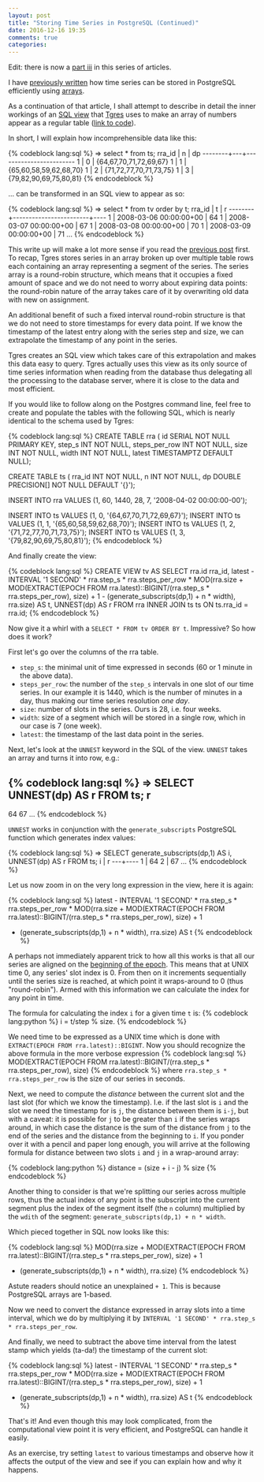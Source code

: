 ```yaml
---
layout: post
title: "Storing Time Series in PostgreSQL (Continued)"
date: 2016-12-16 19:35
comments: true
categories:
---
```


Edit: there is now a [part iii](/blog/2017/01/21/storing-time-seris-in-postgresql-optimize-for-write) in this series of articles.

I have [previously written](/blog/2015/09/23/storing-time-series-in-postgresql-efficiently/) how
time series can be stored in PostgreSQL efficiently using [arrays](https://www.postgresql.org/docs/current/static/arrays.html).

As a continuation of that article, I shall attempt to describe in detail the inner workings of an
[SQL view](https://en.wikipedia.org/wiki/View_(SQL)) that [Tgres](https://github.com/tgres/tgres) uses to
make an array of numbers appear as a regular table
([link to code](https://github.com/tgres/tgres/blob/bc718e3999650b7aab934517179ea47632530d28/serde/postgres.go#L235-L242)).

In short, I will explain how incomprehensible data like this:

{% codeblock lang:sql %}
=> select * from ts;
 rra_id | n |           dp
--------+---+------------------------
      1 | 0 | {64,67,70,71,72,69,67}
      1 | 1 | {65,60,58,59,62,68,70}
      1 | 2 | {71,72,77,70,71,73,75}
      1 | 3 | {79,82,90,69,75,80,81}
{% endcodeblock %}

... can be transformed in an SQL view to appear as so:

{% codeblock lang:sql %}
=> select * from tv order by t;
 rra_id |           t            | r
--------+------------------------+----
      1 | 2008-03-06 00:00:00+00 | 64
      1 | 2008-03-07 00:00:00+00 | 67
      1 | 2008-03-08 00:00:00+00 | 70
      1 | 2008-03-09 00:00:00+00 | 71
...
{% endcodeblock %}

This write up will make a lot more sense if you read the
[previous post](/blog/2015/09/23/storing-time-series-in-postgresql-efficiently/) first.
To recap, Tgres stores series in an array broken up over multiple
table rows each containing an array representing a segment of the
series. The series array is a round-robin structure, which means
that it occupies a fixed amount of space and we do not need to worry
about expiring data points: the round-robin nature of the array
takes care of it by overwriting old data with new on assignment.

An additional benefit of such a fixed interval round-robin structure
is that we do not need to store timestamps for every data point. If we
know the timestamp of the latest entry along with the series step and size,
we can extrapolate the timestamp of any point in the series.

Tgres creates an SQL view which takes care of this extrapolation and
makes this data easy to query. Tgres actually uses this view as its
only source of time series information when reading from the database
thus delegating all the processing to the database server, where it is
close to the data and most efficient.

If you would like to follow along on the Postgres command line, feel
free to create and populate the tables with the following SQL, which
is nearly identical to the schema used by Tgres:

{% codeblock lang:sql %}
CREATE TABLE rra (
  id SERIAL NOT NULL PRIMARY KEY,
  step_s INT NOT NULL,
  steps_per_row INT NOT NULL,
  size INT NOT NULL,
  width INT NOT NULL,
  latest TIMESTAMPTZ DEFAULT NULL);

CREATE TABLE ts (
  rra_id INT NOT NULL,
  n INT NOT NULL,
  dp DOUBLE PRECISION[] NOT NULL DEFAULT '{}');

INSERT INTO rra VALUES (1, 60, 1440, 28, 7, '2008-04-02 00:00:00-00');

INSERT INTO ts VALUES (1, 0, '{64,67,70,71,72,69,67}');
INSERT INTO ts VALUES (1, 1, '{65,60,58,59,62,68,70}');
INSERT INTO ts VALUES (1, 2, '{71,72,77,70,71,73,75}');
INSERT INTO ts VALUES (1, 3, '{79,82,90,69,75,80,81}');
{% endcodeblock %}

And finally create the view:

{% codeblock lang:sql %}
CREATE VIEW tv AS
  SELECT rra.id rra_id,
         latest - INTERVAL '1 SECOND' * rra.step_s * rra.steps_per_row *
           MOD(rra.size + MOD(EXTRACT(EPOCH FROM rra.latest)::BIGINT/(rra.step_s * rra.steps_per_row), size) + 1
           - (generate_subscripts(dp,1) + n * width), rra.size) AS t,
         UNNEST(dp) AS r
    FROM rra
   INNER JOIN ts ts ON ts.rra_id = rra.id;
{% endcodeblock %}

Now give it a whirl with a `SELECT * FROM tv ORDER BY t`. Impressive? So how does it work?

First let's go over the columns of the rra table.

* `step_s`: the minimal unit of time expressed in seconds (60 or 1 minute in the above data).
* `steps_per_row`: the number of the `step_s` intervals in one slot of our time series.
   In our example it is 1440, which is the number of minutes in a day, thus making our time series
   resolution _one day_.
* `size`: number of slots in the series. Ours is 28, i.e. four weeks.
* `width`: size of a segment which will be stored in a single row, which in our case
   is 7 (one week).
* `latest`: the timestamp of the last data point in the series.

Next, let's look at the `UNNEST` keyword in the SQL of the view. `UNNEST` takes an array and turns it into row, e.g.:

{% codeblock lang:sql %}
=> SELECT UNNEST(dp) AS r FROM ts;
 r
----
 64
 67
...
{% endcodeblock %}

`UNNEST` works in conjunction with the `generate_subscripts`
PostgreSQL function which generates index values:

{% codeblock lang:sql %}
=> SELECT generate_subscripts(dp,1) AS i, UNNEST(dp) AS r FROM ts;
 i | r
---+----
 1 | 64
 2 | 67
...
{% endcodeblock %}

Let us now zoom in on the very long expression in the view, here it is again:

{% codeblock lang:sql %}
latest - INTERVAL '1 SECOND' * rra.step_s * rra.steps_per_row *
  MOD(rra.size + MOD(EXTRACT(EPOCH FROM rra.latest)::BIGINT/(rra.step_s * rra.steps_per_row), size) + 1
  - (generate_subscripts(dp,1) + n * width), rra.size) AS t
{% endcodeblock %}

A perhaps not immediately apparent trick to how all this works is that all
our series are aligned
on the [beginning of the epoch](https://en.wikipedia.org/wiki/Unix_time).
This means that at UNIX time 0, any series' slot index is 0. From then on it
increments sequentially until the series size is reached, at which point
it wraps-around to 0 (thus "round-robin"). Armed with this information we
can calculate the index for any point in time.

The formula for calculating the index `i` for a given time `t` is:
{% codeblock lang:python %}
i = t/step % size.
{% endcodeblock %}

We need time to be expressed as a UNIX time which is done
with `EXTRACT(EPOCH FROM rra.latest)::BIGINT`. Now you should recognize
the above formula in the more verbose expression
{% codeblock lang:sql %}
MOD(EXTRACT(EPOCH FROM rra.latest)::BIGINT/(rra.step_s * rra.steps_per_row), size)
{% endcodeblock %}
where `rra.step_s * rra.steps_per_row` is the size of our series in seconds.

Next, we need to compute the _distance_ between the current slot and the
last slot (for which we know the timestamp). I.e. if the last slot is `i` and the slot we need the
timestamp for is `j`, the distance between them is `i-j`, but with a
caveat: it is possible for `j` to be greater than `i` if the series
wraps around, in which case the distance is the sum of the distance from
`j` to the end of the series and the distance from the beginning to
`i`. If you ponder over it with a pencil and paper long enough, you
will arrive at the following formula for distance between two slots
`i` and `j` in a wrap-around array:

{% codeblock lang:python %}
distance = (size + i - j) % size
{% endcodeblock %}

Another thing to consider is that we're splitting our series across
multiple rows, thus the actual index of any point is the subscript
into the current segment plus the index of the segment itself (the `n`
column) multiplied by the `wdith` of the segment: `generate_subscripts(dp,1) + n * width`.

Which pieced together in SQL now looks like this:

{% codeblock lang:sql %}
MOD(rra.size + MOD(EXTRACT(EPOCH FROM rra.latest)::BIGINT/(rra.step_s * rra.steps_per_row), size) + 1
  - (generate_subscripts(dp,1) + n * width), rra.size)
{% endcodeblock %}

Astute readers should notice an unexplained `+ 1`. This is because
PostgreSQL arrays are 1-based.

Now we need to convert the distance expressed in array slots into
a time interval, which we do by multiplying it by
`INTERVAL '1 SECOND' * rra.step_s * rra.steps_per_row`.

And finally, we need to subtract the above time interval from the
latest stamp which yields (ta-da!) the timestamp of the current slot:

{% codeblock lang:sql %}
latest - INTERVAL '1 SECOND' * rra.step_s * rra.steps_per_row *
  MOD(rra.size + MOD(EXTRACT(EPOCH FROM rra.latest)::BIGINT/(rra.step_s * rra.steps_per_row), size) + 1
  - (generate_subscripts(dp,1) + n * width), rra.size) AS t
{% endcodeblock %}

That's it! And even though this may look complicated, from the
computational view point it is very efficient, and PostgreSQL can
handle it easily.

As an exercise, try setting `latest` to various timestamps and observe
how it affects the output of the view and see if you can explain how
and why it happens.
